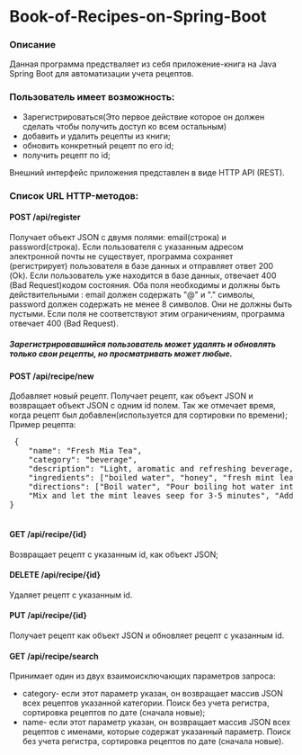 # Book-of-Recipes-on-Spring-Boot
<h3>Описание</h3>
<div>
Данная программа предстваляет из себя приложение-книга на Java Spring Boot для автоматизации учета рецептов.
</div>
    <h3>Пользователь имеет возможность:</h3>
  <ul>
  <li>Зарегистрироваться(Это первое действие которое он должен сделать чтобы получить доступ ко всем остальным)</li>
  <li>добавить и удалить рецепты из книги;</li>
  <li>обновить конкретный рецепт по его id;</li>
  <li>получить рецепт по id;</li>
 </ul>
    Внешний интерфейс приложения представлен в виде HTTP API (REST).
    <h3>Список URL HTTP-методов:</h3>
    <h4>    POST /api/register</h4>
    Получает объект JSON с двумя полями: email(строка) и password(строка). Если пользователя с указанным адресом электронной почты не существует, программа сохраняет (регистрирует) пользователя в базе данных и отправляет ответ 200 (Ok). Если пользователь уже находится в базе данных, отвечает 400 (Bad Request)кодом состояния. Оба поля необходимы и должны быть действительными : email должен содержать "@" и "." символы, password должен содержать не менее 8 символов. Они не должны быть пустыми. Если поля не соответствуют этим ограничениям, программа  отвечает 400 (Bad Request).
    <h5>Зарегистрировавшийся пользователь может удалять и обновлять только свои рецепты, но просматривать может любые.</h5>
<h4>    POST /api/recipe/new</h4>
    Добавляет новый рецепт. Получает рецепт, как объект JSON и возвращает объект JSON с одним id полем. Так же отмечает время, когда рецепт был добавлен(используется для сортировки по времени); Пример рецепта:
    <pre>
 {
    "name": "Fresh Mia Tea",
    "category": "beverage",
    "description": "Light, aromatic and refreshing beverage, ...",
    "ingredients": ["boiled water", "honey", "fresh mint leaves"],
    "directions": ["Boil water", "Pour boiling hot water into a mug", "Add fresh mint leaves",
    "Mix and let the mint leaves seep for 3-5 minutes", "Add honey and mix again"]
}
  </pre>
<h4>GET /api/recipe/{id}</h4>
Возвращает рецепт с указанным id, как объект JSON;
<h4>DELETE /api/recipe/{id}</h4>
Удаляет рецепт с указанным id.
<h4>PUT /api/recipe/{id}</h4>
Получает рецепт как объект JSON и обновляет рецепт с указанным id.
<h4>GET /api/recipe/search</h4>
<p>
    Принимает один из двух взаимоисключающих параметров запроса:
    <ul>
<li>category- если этот параметр указан, он возвращает массив JSON всех рецептов указанной категории. Поиск без учета регистра, сортировка рецептов по дате (сначала новые);</li>
<li>name- если этот параметр указан, он возвращает массив JSON всех рецептов с именами, которые содержат указанный параметр. Поиск без учета регистра, сортировка рецептов по дате (сначала новые).</li>
   </ul>
</p>
